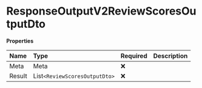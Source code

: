 # ResponseOutputV2ReviewScoresOutputDto

**Properties**

| Name   | Type                          | Required | Description |
| :----- | :---------------------------- | :------- | :---------- |
| Meta   | Meta                          | ❌       |             |
| Result | List`<ReviewScoresOutputDto>` | ❌       |             |

<!-- This file was generated by liblab | https://liblab.com/ -->
